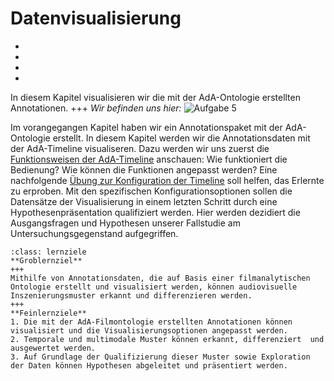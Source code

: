 # Datenvisualisierung
- [](./Aufgabe_E.md)
- [](./Aufgabe_E_UK-1.md)
- [](./Aufgabe_E_UK-2.md)
- [](./Aufgabe_E_UK-3.md)

In diesem Kapitel visualisieren wir die mit der AdA-Ontologie erstellten Annotationen.
+++
*Wir befinden uns hier:*
![Aufgabe 5](../assets/Aufgabenstruktur-05.png)

Im vorangegangen Kapitel haben wir ein Annotationspaket mit der AdA-Ontologie erstellt. In diesem Kapitel werden wir die Annotationsdaten mit der AdA-Timeline visualiseren. Dazu werden wir uns zuerst die [Funktionsweisen der AdA-Timeline](../Kapitel_II/Aufgabe_E_UK-1.md) anschauen: Wie funktioniert die Bedienung? Wie können die Funktionen angepasst werden? Eine nachfolgende [Übung zur Konfiguration der Timeline](../Kapitel_II/Aufgabe_E_UK-2.md) soll helfen, das Erlernte zu erproben. Mit den spezifischen Konfigurationsoptionen sollen die Datensätze der Visualisierung in einem letzten Schritt durch eine Hypothesenpräsentation qualifiziert werden. Hier werden dezidiert die Ausgangsfragen und Hypothesen unserer Fallstudie am Untersuchungsgegenstand aufgegriffen.

```{admonition} Lernziele
:class: lernziele
**Groblernziel**
+++
Mithilfe von Annotationsdaten, die auf Basis einer filmanalytischen Ontologie erstellt und visualisiert werden, können audiovisuelle Inszenierungsmuster erkannt und differenzieren werden.
+++
**Feinlernziele**
1. Die mit der AdA-Filmontologie erstellten Annotationen können visualisiert und die Visualisierungsoptionen angepasst werden.
2. Temporale und multimodale Muster können erkannt, differenziert  und ausgewertet werden.
3. Auf Grundlage der Qualifizierung dieser Muster sowie Exploration der Daten können Hypothesen abgeleitet und präsentiert werden. 